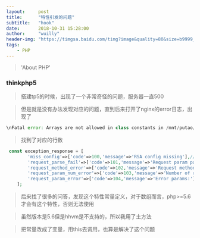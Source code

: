 ```yaml
---
layout:     post
title:      "特性引发的问题"
subtitle:   "hook"
date:       2018-10-31 15:28:00
author:     "wuilly"
header-img: "https://timgsa.baidu.com/timg?image&quality=80&size=b9999_10000&sec=1516777063737&di=a86a9881000f70190aaffe6953eec4f3&imgtype=0&src=http%3A%2F%2Fimg.article.pchome.net%2F00%2F28%2F07%2F58%2Fpic_lib%2Fwm%2F1920_1200car_1002.jpg"
tags:
    - PHP
---
```

> 'About PHP'

### thinkphp5

> 搭建tp5的时候，出现了一个非常奇怪的问题，服务器一直500

> 但是就是没有办法发现对应的问题，直到后来打开了nginx的error日志，出现了

``` php
\nFatal error: Arrays are not allowed in class constants in /mnt/putao/api/xin.36qq.com/vendor/mrmiao/think-interface-encryption/src/RSACrypt.php on line 54
```

> 找到了对应的行数

``` php
 const exception_response = [
        'miss_config'=>['code'=>100,'message'=>'RSA config missing'],//缺少配置文件
        'request_parse_fail'=>['code'=>101,'message'=>'Request param parsing exception'],//请求参数解析失败
        'request_method_error'=>['code'=>102,'message'=>'Request method error'],//请求方式错误
        'request_param_num_error'=>['code'=>103,'message'=>'Number of request parameters and rules inconsistent'],//请求参数数量与规则不符
        'request_param_error'=>['code'=>104,'message'=>'Error params:'],//错误的请求参数
    ];
```

> 后来找了很多的问答，发现这个特性常量定义，对于数组而言，php>=5.6才会有这个特性，否则无法使用

> 虽然版本是5.6但是hhvm是不支持的，所以我用了土方法

> 把常量改成了变量，用this去调用，也算是解决了这个问题